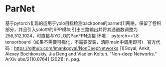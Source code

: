 # ParNet
基于pytorch复现的适用于yolo目标检测backbone的parnet[1]网络，保留了卷积部分，并且引入yolo中的SPP模块
引出三路输出并将其通道数调整为256,512,1024，可直接与YOLO的PanFPN连接
环境：
pytorch==1.8
tensorboard（如果不需要可视化，不需要安装，清除main中调用即可）
官方代码：https://github.com/imankgoyal/NonDeepNetworks
[1]Goyal, Ankit, Alexey Bochkovskiy, Jia Deng and Vladlen Koltun. “Non-deep Networks.” ArXiv abs/2110.07641 (2021): n. pag.
